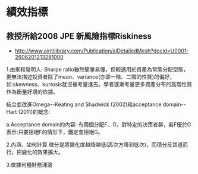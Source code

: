 # 績效指標

## 教授所給2008 JPE 新風險指標Riskiness
* http://www.airitilibrary.com/Publication/alDetailedMesh?docid=U0001-2606201213291000

1.由來和發明人:
Sharpe ratio雖然簡單易懂，但較適用於資產為常態分配型態，更無法描述投資者除了mean、variance(亦即一階、二階的性質)的偏好，如:skewness、kurtosis就沒被考量進去。學者逐漸考量更多資產分布的高階性質作為衡量好壞的依據。

結合並改進Omega--Keating and Shadwick (2002)和acceptance domain--Hart (2011)的概念:

a.Acceptance domain的內容:
有兩個分配F、G，對特定的決策者群，若F優於G表示:只要拒絕F的情形下，鐵定會拒絕G。


2.內涵、如何計算
微分是將變化度越降越低(高次方降到低次)，而積分反其道而行，把變化的效果擴大。

3.依據何種財務理論
